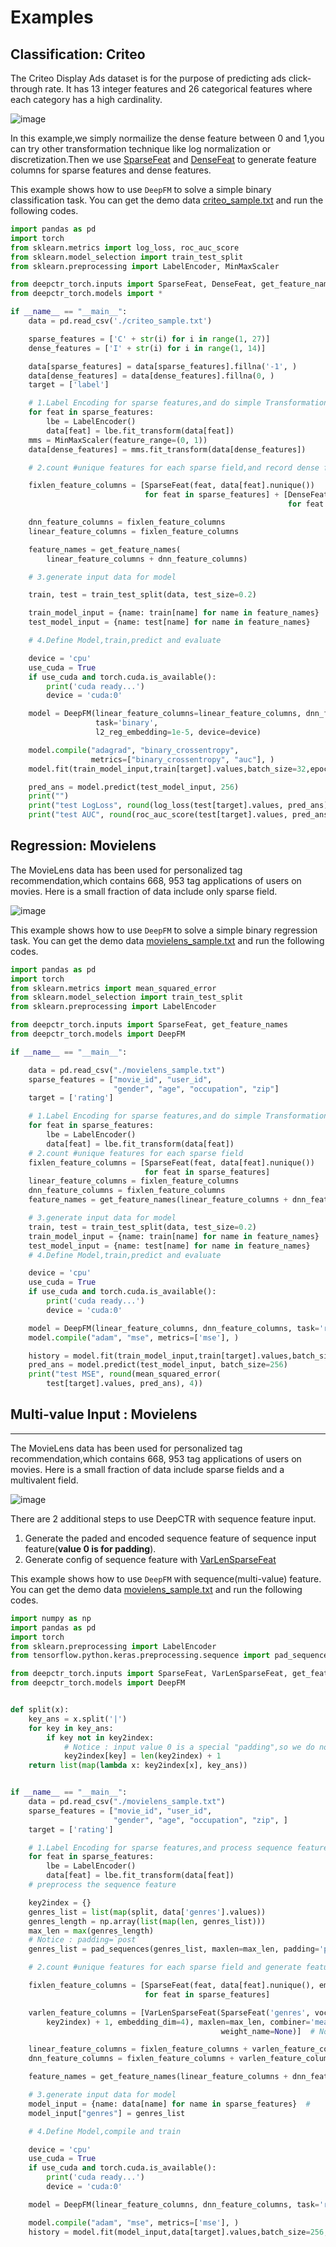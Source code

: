 # Examples


## Classification: Criteo 

The Criteo Display Ads dataset is for the purpose of predicting ads 
click-through rate. It has 13 integer features and
26 categorical features where each category has a high cardinality.

![image](../pics/criteo_sample.png)

In this example,we simply normailize the dense feature between 0 and 1,you
can try other transformation technique like log normalization or discretization.Then we use [SparseFeat](./Features.html#sparsefeat) and [DenseFeat](./Features.html#densefeat) to generate feature columns  for sparse features and dense features.


This example shows how to use ``DeepFM`` to solve a simple binary classification task. You can get the demo data [criteo_sample.txt](https://github.com/shenweichen/DeepCTR-Torch/tree/master/examples/criteo_sample.txt)
and run the following codes.

```python
import pandas as pd
import torch
from sklearn.metrics import log_loss, roc_auc_score
from sklearn.model_selection import train_test_split
from sklearn.preprocessing import LabelEncoder, MinMaxScaler

from deepctr_torch.inputs import SparseFeat, DenseFeat, get_feature_names
from deepctr_torch.models import *

if __name__ == "__main__":
    data = pd.read_csv('./criteo_sample.txt')

    sparse_features = ['C' + str(i) for i in range(1, 27)]
    dense_features = ['I' + str(i) for i in range(1, 14)]

    data[sparse_features] = data[sparse_features].fillna('-1', )
    data[dense_features] = data[dense_features].fillna(0, )
    target = ['label']

    # 1.Label Encoding for sparse features,and do simple Transformation for dense features
    for feat in sparse_features:
        lbe = LabelEncoder()
        data[feat] = lbe.fit_transform(data[feat])
    mms = MinMaxScaler(feature_range=(0, 1))
    data[dense_features] = mms.fit_transform(data[dense_features])

    # 2.count #unique features for each sparse field,and record dense feature field name

    fixlen_feature_columns = [SparseFeat(feat, data[feat].nunique())
                              for feat in sparse_features] + [DenseFeat(feat, 1, )
                                                              for feat in dense_features]

    dnn_feature_columns = fixlen_feature_columns
    linear_feature_columns = fixlen_feature_columns

    feature_names = get_feature_names(
        linear_feature_columns + dnn_feature_columns)

    # 3.generate input data for model

    train, test = train_test_split(data, test_size=0.2)

    train_model_input = {name: train[name] for name in feature_names}
    test_model_input = {name: test[name] for name in feature_names}

    # 4.Define Model,train,predict and evaluate

    device = 'cpu'
    use_cuda = True
    if use_cuda and torch.cuda.is_available():
        print('cuda ready...')
        device = 'cuda:0'

    model = DeepFM(linear_feature_columns=linear_feature_columns, dnn_feature_columns=dnn_feature_columns,
                   task='binary',
                   l2_reg_embedding=1e-5, device=device)

    model.compile("adagrad", "binary_crossentropy",
                  metrics=["binary_crossentropy", "auc"], )
    model.fit(train_model_input,train[target].values,batch_size=32,epochs=10,verbose=2,validation_split=0.0)

    pred_ans = model.predict(test_model_input, 256)
    print("")
    print("test LogLoss", round(log_loss(test[target].values, pred_ans), 4))
    print("test AUC", round(roc_auc_score(test[target].values, pred_ans), 4))

```

## Regression: Movielens

The MovieLens data has been used for personalized tag recommendation,which
contains 668, 953 tag applications of users on movies.
Here is a small fraction of data include  only sparse field.

![image](../pics/movielens_sample.png)


This example shows how to use ``DeepFM`` to solve a simple binary regression task. You can get the demo data 
[movielens_sample.txt](https://github.com/shenweichen/DeepCTR-Torch/tree/master/examples/movielens_sample.txt) and run the following codes.

```python
import pandas as pd
import torch
from sklearn.metrics import mean_squared_error
from sklearn.model_selection import train_test_split
from sklearn.preprocessing import LabelEncoder

from deepctr_torch.inputs import SparseFeat, get_feature_names
from deepctr_torch.models import DeepFM

if __name__ == "__main__":

    data = pd.read_csv("./movielens_sample.txt")
    sparse_features = ["movie_id", "user_id",
                       "gender", "age", "occupation", "zip"]
    target = ['rating']

    # 1.Label Encoding for sparse features,and do simple Transformation for dense features
    for feat in sparse_features:
        lbe = LabelEncoder()
        data[feat] = lbe.fit_transform(data[feat])
    # 2.count #unique features for each sparse field
    fixlen_feature_columns = [SparseFeat(feat, data[feat].nunique())
                              for feat in sparse_features]
    linear_feature_columns = fixlen_feature_columns
    dnn_feature_columns = fixlen_feature_columns
    feature_names = get_feature_names(linear_feature_columns + dnn_feature_columns)

    # 3.generate input data for model
    train, test = train_test_split(data, test_size=0.2)
    train_model_input = {name: train[name] for name in feature_names}
    test_model_input = {name: test[name] for name in feature_names}
    # 4.Define Model,train,predict and evaluate

    device = 'cpu'
    use_cuda = True
    if use_cuda and torch.cuda.is_available():
        print('cuda ready...')
        device = 'cuda:0'

    model = DeepFM(linear_feature_columns, dnn_feature_columns, task='regression', device=device)
    model.compile("adam", "mse", metrics=['mse'], )

    history = model.fit(train_model_input,train[target].values,batch_size=256,epochs=10,verbose=2,validation_split=0.2)
    pred_ans = model.predict(test_model_input, batch_size=256)
    print("test MSE", round(mean_squared_error(
        test[target].values, pred_ans), 4))


```

## Multi-value Input : Movielens
----------------------------------

The MovieLens data has been used for personalized tag recommendation,which
contains 668, 953 tag applications of users on movies.
Here is a small fraction of data include  sparse fields and a multivalent field.

![image](../pics/movielens_sample_with_genres.png)

There are 2 additional steps to use DeepCTR with sequence feature input.

1. Generate the paded and encoded sequence feature  of sequence input feature(**value 0 is for padding**).
2. Generate config of sequence feature with [VarLenSparseFeat](./Features.html#varlensparsefeat)


This example shows how to use ``DeepFM`` with sequence(multi-value) feature. You can get the demo data 
[movielens_sample.txt](https://github.com/shenweichen/DeepCTR-Torch/tree/master/examples/movielens_sample.txt) and run the following codes.

```python
import numpy as np
import pandas as pd
import torch
from sklearn.preprocessing import LabelEncoder
from tensorflow.python.keras.preprocessing.sequence import pad_sequences

from deepctr_torch.inputs import SparseFeat, VarLenSparseFeat, get_feature_names
from deepctr_torch.models import DeepFM


def split(x):
    key_ans = x.split('|')
    for key in key_ans:
        if key not in key2index:
            # Notice : input value 0 is a special "padding",so we do not use 0 to encode valid feature for sequence input
            key2index[key] = len(key2index) + 1
    return list(map(lambda x: key2index[x], key_ans))


if __name__ == "__main__":
    data = pd.read_csv("./movielens_sample.txt")
    sparse_features = ["movie_id", "user_id",
                       "gender", "age", "occupation", "zip", ]
    target = ['rating']

    # 1.Label Encoding for sparse features,and process sequence features
    for feat in sparse_features:
        lbe = LabelEncoder()
        data[feat] = lbe.fit_transform(data[feat])
    # preprocess the sequence feature

    key2index = {}
    genres_list = list(map(split, data['genres'].values))
    genres_length = np.array(list(map(len, genres_list)))
    max_len = max(genres_length)
    # Notice : padding=`post`
    genres_list = pad_sequences(genres_list, maxlen=max_len, padding='post', )

    # 2.count #unique features for each sparse field and generate feature config for sequence feature

    fixlen_feature_columns = [SparseFeat(feat, data[feat].nunique(), embedding_dim=4)
                              for feat in sparse_features]

    varlen_feature_columns = [VarLenSparseFeat(SparseFeat('genres', vocabulary_size=len(
        key2index) + 1, embedding_dim=4), maxlen=max_len, combiner='mean',
                                               weight_name=None)]  # Notice : value 0 is for padding for sequence input feature

    linear_feature_columns = fixlen_feature_columns + varlen_feature_columns
    dnn_feature_columns = fixlen_feature_columns + varlen_feature_columns

    feature_names = get_feature_names(linear_feature_columns + dnn_feature_columns)

    # 3.generate input data for model
    model_input = {name: data[name] for name in sparse_features}  #
    model_input["genres"] = genres_list

    # 4.Define Model,compile and train

    device = 'cpu'
    use_cuda = True
    if use_cuda and torch.cuda.is_available():
        print('cuda ready...')
        device = 'cuda:0'

    model = DeepFM(linear_feature_columns, dnn_feature_columns, task='regression', device=device)

    model.compile("adam", "mse", metrics=['mse'], )
    history = model.fit(model_input,data[target].values,batch_size=256,epochs=10,verbose=2,validation_split=0.2)


```